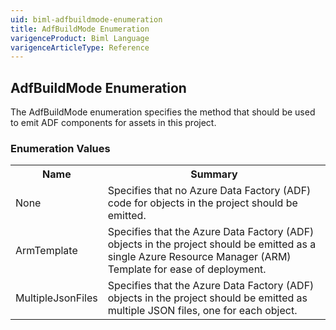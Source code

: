 ```yaml
---
uid: biml-adfbuildmode-enumeration
title: AdfBuildMode Enumeration
varigenceProduct: Biml Language
varigenceArticleType: Reference
---
```


## AdfBuildMode Enumeration<div class="LanguageSummary"><div class ="SummaryItem">The AdfBuildMode enumeration specifies the method that should be used to emit ADF components for assets in this project.</div></div><div class="EnumValueGroup">### Enumeration Values<table id="EnumValue" class="MemberList"><tbody><tr><th class="MemberNameColumnHeader">Name</th><th class="MemberSummaryColumnHeader">Summary</th></tr><tr class="cd0"><td class="MemberName">None</td><td class="MemberSummary"><div class ="SummaryItem">Specifies that no Azure Data Factory (ADF) code for objects in the project should be emitted.</div></td></tr><tr class="cd1"><td class="MemberName">ArmTemplate</td><td class="MemberSummary"><div class ="SummaryItem">Specifies that the Azure Data Factory (ADF) objects in the project should be emitted as a single Azure Resource Manager (ARM) Template for ease of deployment.</div></td></tr><tr class="cd0"><td class="MemberName">MultipleJsonFiles</td><td class="MemberSummary"><div class ="SummaryItem">Specifies that the Azure Data Factory (ADF) objects in the project should be emitted as multiple JSON files, one for each object.</div></td></tr></tbody></table></div>